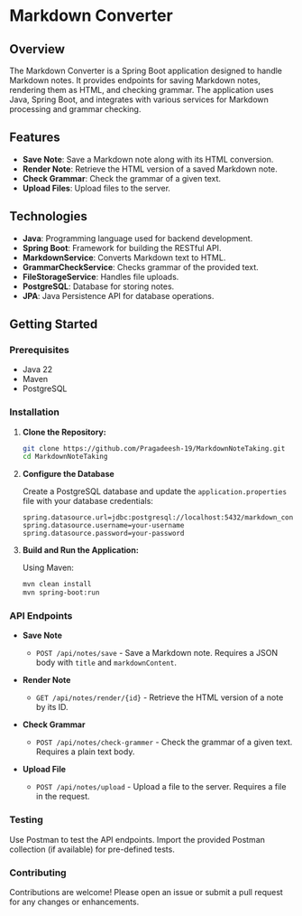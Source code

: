 # Markdown Converter

## Overview

The Markdown Converter is a Spring Boot application designed to handle Markdown notes. It provides endpoints for saving Markdown notes, rendering them as HTML, and checking grammar. The application uses Java, Spring Boot, and integrates with various services for Markdown processing and grammar checking. 

## Features

- **Save Note**: Save a Markdown note along with its HTML conversion.
- **Render Note**: Retrieve the HTML version of a saved Markdown note.
- **Check Grammar**: Check the grammar of a given text.
- **Upload Files**: Upload files to the server.

## Technologies

- **Java**: Programming language used for backend development.
- **Spring Boot**: Framework for building the RESTful API.
- **MarkdownService**: Converts Markdown text to HTML.
- **GrammarCheckService**: Checks grammar of the provided text.
- **FileStorageService**: Handles file uploads.
- **PostgreSQL**: Database for storing notes.
- **JPA**: Java Persistence API for database operations.

## Getting Started

### Prerequisites

- Java 22
- Maven
- PostgreSQL

### Installation

1. **Clone the Repository:**

    ```bash
    git clone https://github.com/Pragadeesh-19/MarkdownNoteTaking.git
    cd MarkdownNoteTaking
    ```

2. **Configure the Database**

    Create a PostgreSQL database and update the `application.properties` file with your database credentials:

    ```properties
    spring.datasource.url=jdbc:postgresql://localhost:5432/markdown_converter
    spring.datasource.username=your-username
    spring.datasource.password=your-password
    ```

3. **Build and Run the Application:**

    Using Maven:

    ```bash
    mvn clean install
    mvn spring-boot:run
    ```

### API Endpoints

- **Save Note**
  - `POST /api/notes/save` - Save a Markdown note. Requires a JSON body with `title` and `markdownContent`.

- **Render Note**
  - `GET /api/notes/render/{id}` - Retrieve the HTML version of a note by its ID.

- **Check Grammar**
  - `POST /api/notes/check-grammer` - Check the grammar of a given text. Requires a plain text body.

- **Upload File**
  - `POST /api/notes/upload` - Upload a file to the server. Requires a file in the request.

### Testing

Use Postman to test the API endpoints. Import the provided Postman collection (if available) for pre-defined tests.

### Contributing

Contributions are welcome! Please open an issue or submit a pull request for any changes or enhancements.
